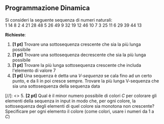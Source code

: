 ## Programmazione Dinamica ##

Si consideri la seguente sequenza di numeri naturali:<br>
1 14 8 2 4 21 28 48 5 26 49 9 32 19 12 46 10 7 3 25 11 6 29 39 44 13

__Richieste__:
1. __\[1 pt\]__ Trovare una sottosequenza crescente che sia la più lunga possibile
2. __\[1 pt\]__ Trovare una sottosequenza decrescente che sia la più lunga possibile
3. __\[1 pt\]__ Trovare la più lunga sottosequenza crescente che includa l'elemento di valore 7
4. __\[1 pt\]__ Una sequenza è detta una _V-sequenza_ se cala fino ad un certo punto, e da lì in poi cresce sempre. Trovare la più lunga V-sequenza che sia una sottosequenza della sequenza data

[//]: <> 5. __\[2 pt\]__ Qual è il minor numero possibile di colori _C_ per colorare gli elementi della sequenza in input in modo che, per ogni colore, la sottosequenza degli elementi di quel colore sia monotona non crescente? Specificare per ogni elemento il colore (come colori, usare i numeri da 1 a _C_)

